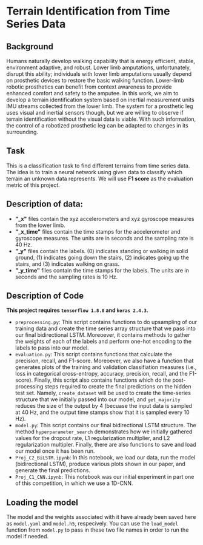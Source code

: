 # Terrain Identification from Time Series Data

## Background

Humans naturally develop walking capability that is energy efficient, stable, environment adaptive, and robust. Lower limb amputations, unfortunately, disrupt this ability; individuals with lower limb amputations usually depend on prosthetic devices to restore the basic walking function. Lower-limb robotic prosthetics can benefit from context awareness to provide enhanced comfort and safety to the amputee. In this work, we aim to develop a terrain identification system based on inertial measurement units IMU streams collected from the lower limb. The system for a prosthetic leg uses visual and inertial sensors though, but we are willing to observe if terrain identification without the visual data is viable. With such information, the control of a robotized prosthetic leg can be adapted to changes in its surrounding.

## Task

This is a classification task to find different terrains from time series data. The idea is to train a neural network using given data to classify which terrain an unknown data represents. We will use **F1 score** as the evaluation metric of this project.

## Description of data:

* **"_x"** files contain the xyz accelerometers and xyz gyroscope measures from the lower limb.
* **"_x_time"** files contain the time stamps for the accelerometer and gyroscope measures. The units are in seconds and the sampling rate is 40 Hz.
* **"_y"** files contain the labels. (0) indicates standing or walking in solid ground, (1) indicates going down the stairs, (2) indicates going up the stairs, and (3) indicates walking on grass.
* **"_y_time"** files contain the time stamps for the labels. The units are in seconds and the sampling rates is 10 Hz. 

## Description of Code

**This project requires `tensorflow 1.8.0` and `keras 2.4.3`.**

* `preprocessing.py`: This script contains functions to do upsampling of our training data and create the time series array structure that we pass into our final bidirectional LSTM. Moreoever, it contains methods to gather the weights of each of the labels and perform one-hot encoding to the labels to pass into our model. 
* `evaluation.py`: This script contains functions that calculate the precision, recall, and F1-score. Moreoever, we also have a function that generates plots of the training and validation classifiation measures (i.e., loss in categorical cross-entropy, accuracy, precision, recall, and the F1-score). Finally, this script also contains functions which do the post-processing steps required to create the final predictions on the hidden test set. Namely, `create_dataset` will be used to create the time-series structure that we initially passed into our model, and `get_majority` reduces the size of the output by 4 (becuase the input data is sampled at 40 Hz, and the output time stamps show that it is sampled every 10 Hz).
* `model.py`: This script contains our final bidirectional LSTM structure. The method `hyperparameter_search` demonstrates how we initially gathered values for the dropout rate, L1 regularization multiplier, and L2 regularization multipler. Finally, there are also functions to save and load our model once it has been run. 
* `Proj_C2_BiLSTM.ipynb`: In this notebook, we load our data, run the model (bidirectional LSTM), produce various plots shown in our paper, and generate the final predictions.
* `Proj_C1_CNN.ipynb`: This notebook was our initial experiment in part one of this competition, in which we use a 1D-CNN.

## Loading the model

The model and the weights associated with it have already been saved here as `model.yaml` and `model.h5`, respecively. You can use the `load_model` function from `model.py` to pass in these two file names in order to run the model if needed. 
